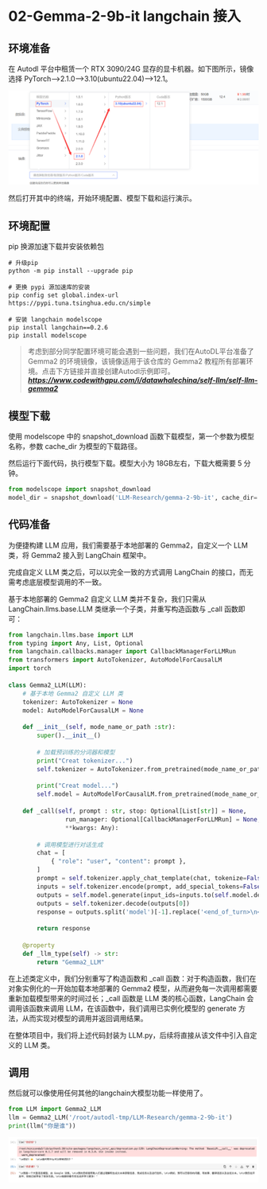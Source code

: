 # 02-Gemma-2-9b-it langchain 接入 

## 环境准备

在 Autodl 平台中租赁一个 RTX 3090/24G 显存的显卡机器。如下图所示，镜像选择 PyTorch-->2.1.0-->3.10(ubuntu22.04)-->12.1。

![开启机器配置选择](images/01-1.png)

然后打开其中的终端，开始环境配置、模型下载和运行演示。  

## 环境配置

pip 换源加速下载并安装依赖包

```shell
# 升级pip
python -m pip install --upgrade pip

# 更换 pypi 源加速库的安装
pip config set global.index-url https://pypi.tuna.tsinghua.edu.cn/simple

# 安装 langchain modelscope
pip install langchain==0.2.6
pip install modelscope
```  

> 考虑到部分同学配置环境可能会遇到一些问题，我们在AutoDL平台准备了Gemma2 的环境镜像，该镜像适用于该仓库的 Gemma2 教程所有部署环境。点击下方链接并直接创建Autodl示例即可。
> ***https://www.codewithgpu.com/i/datawhalechina/self-llm/self-llm-gemma2***


## 模型下载  

使用 modelscope 中的 snapshot_download 函数下载模型，第一个参数为模型名称，参数 cache_dir 为模型的下载路径。

然后运行下面代码，执行模型下载。模型大小为 18GB左右，下载大概需要 5 分钟。

```python
from modelscope import snapshot_download
model_dir = snapshot_download('LLM-Research/gemma-2-9b-it', cache_dir='/root/autodl-tmp')
```

## 代码准备

为便捷构建 LLM 应用，我们需要基于本地部署的 Gemma2，自定义一个 LLM 类，将 Gemma2 接入到 LangChain 框架中。

完成自定义 LLM 类之后，可以以完全一致的方式调用 LangChain 的接口，而无需考虑底层模型调用的不一致。

基于本地部署的 Gemma2 自定义 LLM 类并不复杂，我们只需从 LangChain.llms.base.LLM 类继承一个子类，并重写构造函数与 _call 函数即可：

```python
from langchain.llms.base import LLM
from typing import Any, List, Optional
from langchain.callbacks.manager import CallbackManagerForLLMRun
from transformers import AutoTokenizer, AutoModelForCausalLM
import torch

class Gemma2_LLM(LLM):
    # 基于本地 Gemma2 自定义 LLM 类
    tokenizer: AutoTokenizer = None
    model: AutoModelForCausalLM = None

    def __init__(self, mode_name_or_path :str):
        super().__init__()

        # 加载预训练的分词器和模型
        print("Creat tokenizer...")
        self.tokenizer = AutoTokenizer.from_pretrained(mode_name_or_path)

        print("Creat model...")
        self.model = AutoModelForCausalLM.from_pretrained(mode_name_or_path, device_map="cuda",torch_dtype=torch.bfloat16,)

    def _call(self, prompt : str, stop: Optional[List[str]] = None,
                run_manager: Optional[CallbackManagerForLLMRun] = None,
                **kwargs: Any):

        # 调用模型进行对话生成
        chat = [
            { "role": "user", "content": prompt },
        ]
        prompt = self.tokenizer.apply_chat_template(chat, tokenize=False, add_generation_prompt=True)
        inputs = self.tokenizer.encode(prompt, add_special_tokens=False, return_tensors="pt")
        outputs = self.model.generate(input_ids=inputs.to(self.model.device), max_new_tokens=150)
        outputs = self.tokenizer.decode(outputs[0])
        response = outputs.split('model')[-1].replace('<end_of_turn>\n<eos>', '')

        return response

    @property
    def _llm_type(self) -> str:
        return "Gemma2_LLM"
```

在上述类定义中，我们分别重写了构造函数和 _call 函数：对于构造函数，我们在对象实例化的一开始加载本地部署的 Gemma2 模型，从而避免每一次调用都需要重新加载模型带来的时间过长；_call 函数是 LLM 类的核心函数，LangChain 会调用该函数来调用 LLM，在该函数中，我们调用已实例化模型的 generate 方法，从而实现对模型的调用并返回调用结果。

在整体项目中，我们将上述代码封装为 LLM.py，后续将直接从该文件中引入自定义的 LLM 类。


## 调用

然后就可以像使用任何其他的langchain大模型功能一样使用了。

```python
from LLM import Gemma2_LLM
llm = Gemma2_LLM('/root/autodl-tmp/LLM-Research/gemma-2-9b-it')
print(llm("你是谁"))
```

![alt text](./images/02-1.png)